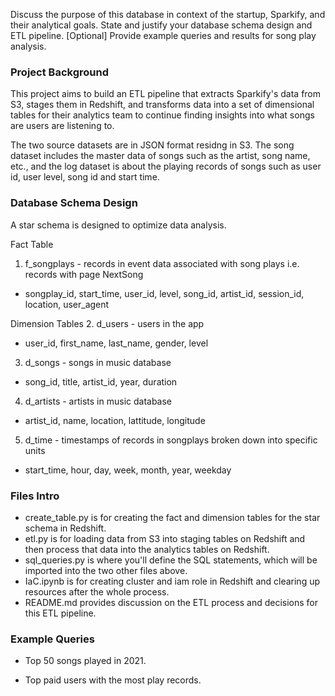 Discuss the purpose of this database in context of the startup, Sparkify, and their analytical goals.
State and justify your database schema design and ETL pipeline.
[Optional] Provide example queries and results for song play analysis.

### Project Background

This project aims to build an ETL pipeline that extracts Sparkify's data from S3, stages them in Redshift, and transforms data into a set of dimensional tables for their analytics team to continue finding insights into what songs are users are listening to.

The two source datasets are in JSON format residng in S3. The song dataset includes the master data of songs such as the artist, song name, etc., and the log dataset is about the playing records of songs such as user id, user level, song id and start time.

### Database Schema Design

A star schema is designed to optimize data analysis.

Fact Table
1. f_songplays - records in event data associated with song plays i.e. records with page NextSong
- songplay_id, start_time, user_id, level, song_id, artist_id, session_id, location, user_agent

Dimension Tables
2. d_users - users in the app
- user_id, first_name, last_name, gender, level
3. d_songs - songs in music database
- song_id, title, artist_id, year, duration
4. d_artists - artists in music database
- artist_id, name, location, lattitude, longitude
5. d_time - timestamps of records in songplays broken down into specific units
- start_time, hour, day, week, month, year, weekday

### Files Intro

- create_table.py is for creating the fact and dimension tables for the star schema in Redshift.
- etl.py is for loading data from S3 into staging tables on Redshift and then process that data into the analytics tables on Redshift.
- sql_queries.py is where you'll define the SQL statements, which will be imported into the two other files above.
- IaC.ipynb is for creating cluster and iam role in Redshift and clearing up resources after the whole process.
- README.md provides discussion on the ETL process and decisions for this ETL pipeline.

### Example Queries

- Top 50 songs played in 2021.

- Top paid users with the most play records.